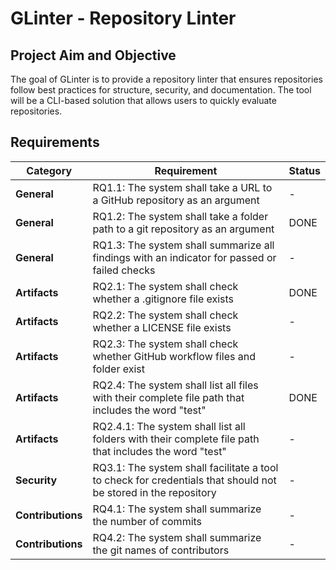# GLinter - Repository Linter 

## Project Aim and Objective
The goal of GLinter is to provide a repository linter that ensures repositories follow best practices for structure, security, and documentation. The tool will be a CLI-based solution that allows users to quickly evaluate repositories.

## Requirements

| Category   | Requirement                                                                                         | Status  |
|------------|-----------------------------------------------------------------------------------------------------|---------|
| **General**   | RQ1.1: The system shall take a URL to a GitHub repository as an argument                     | -       |
| **General**   | RQ1.2: The system shall take a folder path to a git repository as an argument                | DONE    |
| **General**   | RQ1.3: The system shall summarize all findings with an indicator for passed or failed checks | -       |
| **Artifacts** | RQ2.1: The system shall check whether a .gitignore file exists                               | DONE    |
| **Artifacts** | RQ2.2: The system shall check whether a LICENSE file exists                                  | -       |
| **Artifacts** | RQ2.3: The system shall check whether GitHub workflow files and folder exist                 | -       |
| **Artifacts** | RQ2.4: The system shall list all files with their complete file path that includes the word "test" | DONE    |
| **Artifacts** | RQ2.4.1: The system shall list all folders with their complete file path that includes the word "test" | -       |
| **Security**  | RQ3.1: The system shall facilitate a tool to check for credentials that should not be stored in the repository | -  |
| **Contributions** | RQ4.1: The system shall summarize the number of commits                                      | -       |
| **Contributions** | RQ4.2: The system shall summarize the git names of contributors                              | -       |



